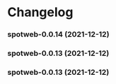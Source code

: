 # Changelog<br>


<a name="spotweb-0.0.14"></a>
### spotweb-0.0.14 (2021-12-12)



<a name="spotweb-0.0.13"></a>
### spotweb-0.0.13 (2021-12-12)



<a name="spotweb-0.0.13"></a>
### spotweb-0.0.13 (2021-12-12)

